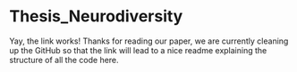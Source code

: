 # Thesis_Neurodiversity
Yay, the link works! Thanks for reading our paper, we are currently cleaning up the GitHub so that the link will lead to a nice readme explaining the structure of all the code here.
